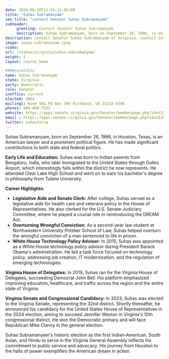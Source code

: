 ```yaml
---
date: 2024-06-18T11:54:12-05:00
title: "Suhas Subramanyam"
seo_title: "contact Senator Suhas Subramanyam"
subheader:
     greeting: Contact Senator Suhas Subramanyam
     description: Suhas Subramanyam, born on September 26, 1986, is an American politician and a member of the Democratic Party. He serves in the Virginia State Senate, representing District 32, and assumed office on January 10, 2024.
description: Contact Senator Suhas Subramanyam of Virginia. Contact information for Suhas Subramanyam includes email address, phone number, and mailing address.
image: suhas-subramanyam.jpeg
video:
url: /states/virginia/suhas-subramanyam/
weight: 1
layout: course_home

####candidate
name: Suhas Subramanyam
state: Virginia
party: Democratic
role: Senator
inoffice: current
elected: 2024
mailing1: Room 504 PO Box 396 Richmond, VA 23218-0396
phone1: 804-698-7532
website: https://apps.senate.virginia.gov/Senator/memberpage.php?id=S128/
email : https://apps.senate.virginia.gov/Senator/memberpage.php?id=S128/
twitter: suhasforva
---
```

Suhas Subramanyam, born on September 26, 1986, in Houston, Texas, is an American lawyer and a prominent political figure. He has made significant contributions to both state and federal politics.

**Early Life and Education:**
Suhas was born to Indian parents from Bengaluru, India, who later immigrated to the United States through Dulles Airport, which interestingly falls within the district he now represents. He attended Clear Lake High School and went on to earn his bachelor's degree in philosophy from Tulane University.

**Career Highlights:**
- **Legislative Aide and Senate Clerk:** After college, Suhas served as a legislative aide for health care and veterans policy in the House of Representatives. He also clerked for the U.S. Senate Judiciary Committee, where he played a crucial role in reintroducing the DREAM Act.
- **Overturning Wrongful Conviction:** As a second-year law student at Northwestern University Pritzker School of Law, Suhas helped overturn the wrongful conviction of a man sentenced to life in prison.
- **White House Technology Policy Advisor:** In 2015, Suhas was appointed as a White House technology policy advisor during President Barack Obama's administration. He led a task force focused on technology policy, addressing job creation, IT modernization, and the regulation of emerging technologies.

**Virginia House of Delegates:**
In 2019, Suhas ran for the Virginia House of Delegates, succeeding Democrat John Bell. His platform emphasized improving education, healthcare, and traffic across the region and the entire state of Virginia.

**Virginia Senate and Congressional Candidacy:**
In 2023, Suhas was elected to the Virginia Senate, representing the 32nd district. Shortly thereafter, he announced his candidacy for the United States House of Representatives in the 2024 election, aiming to succeed Jennifer Wexton in Virginia's 10th congressional district. He won the Democratic primary and will face Republican Mike Clancy in the general election.

Suhas Subramanyam's historic election as the first Indian-American, South Asian, and Hindu to serve in the Virginia General Assembly reflects his commitment to public service and advocacy. His journey from Houston to the halls of power exemplifies the American dream in action.

